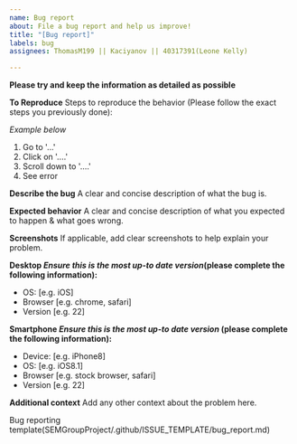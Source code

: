 ```yaml
---
name: Bug report
about: File a bug report and help us improve!
title: "[Bug report]"
labels: bug
assignees: ThomasM199 || Kaciyanov || 40317391(Leone Kelly)

---
```

**Please try and keep the information as detailed as possible**

**To Reproduce**
Steps to reproduce the behavior (Please follow the exact steps you previously done):

*Example below* 
1. Go to '...' 
2. Click on '....'
3. Scroll down to '....'
4. See error

**Describe the bug**
A clear and concise description of what the bug is.

**Expected behavior**
A clear and concise description of what you expected to happen & what goes wrong.

**Screenshots**
If applicable, add clear screenshots to help explain your problem.

**Desktop 
*Ensure this is the most up-to date version*(please complete the following information):**
 - OS: [e.g. iOS]
 - Browser [e.g. chrome, safari]
 - Version [e.g. 22]

**Smartphone 
*Ensure this is the most up-to date version* (please complete the following information):**
 - Device: [e.g. iPhone8]
 - OS: [e.g. iOS8.1]
 - Browser [e.g. stock browser, safari]
 - Version [e.g. 22]

**Additional context**
Add any other context about the problem here.

Bug reporting template(SEMGroupProject/.github/ISSUE_TEMPLATE/bug_report.md)

